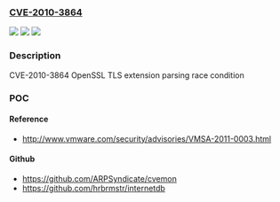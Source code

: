 ### [CVE-2010-3864](https://cve.mitre.org/cgi-bin/cvename.cgi?name=CVE-2010-3864)
![](https://img.shields.io/static/v1?label=Product&message=Red%20Hat%20Enterprise%20Linux%206&color=blue)
![](https://img.shields.io/static/v1?label=Version&message=!%200%3A1.0.0-4.el6_0.1%20&color=brighgreen)
![](https://img.shields.io/static/v1?label=Vulnerability&message=Improper%20Restriction%20of%20Operations%20within%20the%20Bounds%20of%20a%20Memory%20Buffer&color=brighgreen)

### Description

CVE-2010-3864 OpenSSL TLS extension parsing race condition

### POC

#### Reference
- http://www.vmware.com/security/advisories/VMSA-2011-0003.html

#### Github
- https://github.com/ARPSyndicate/cvemon
- https://github.com/hrbrmstr/internetdb

